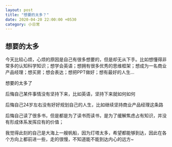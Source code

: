 ```yaml
---
layout: post
title: "想要的太多？"
date: 2020-04-20 22:00:00 +0530
category: 小日常
---
```


## 想要的太多

今天比较心烦，心烦的原因是自己有很多想要的，但是却无从下手。比如想懂得非常多的认知科学知识；想学会英语；想拥有很多优秀的思维框架；想成为一名商业产品经理；想买房；想会表达；想把PPT做好；想有最好的人生...

想要的太多了

后悔自己某件事情没有坚持下来，比如英语，坚持下来就如何如何

后悔自己24岁左右没有好好规划自己的人生，比如继续坚持商业产品经理这条路

后悔自己读了很多书，但是都是为了读书而读书，是为了缓解焦虑占有知识，并没有形成体系发挥应有的价值；

我觉得此刻的自己是大海上一艘帆船，因为灯塔太多，希望都能够到达，因此在各个方向上都前进一些，走的很慢，不知道能不能到达内心的远方~